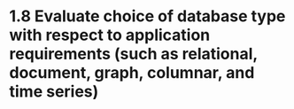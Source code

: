 # 1.8 Evaluate choice of database type with respect to application requirements (such as relational, document, graph, columnar, and time series)
